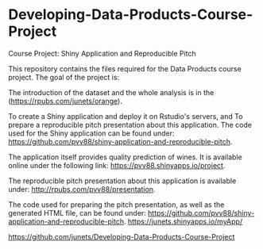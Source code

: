 # Developing-Data-Products-Course-Project
Course Project: Shiny Application and Reproducible Pitch

This repository contains the files required for the Data Products course project. The goal of the project is:

The introduction of the dataset and the whole analysis is in the <presestation>(https://rpubs.com/junets/orange).



To create a Shiny application and deploy it on Rstudio's servers, and
To prepare a reproducible pitch presentation about this application.
The code used for the Shiny application can be found under: https://github.com/pvv88/shiny-application-and-reproducible-pitch.

The application itself provides quality prediction of wines. It is available online under the following link: https://pvv88.shinyapps.io/project.

The reproducible pitch presentation about this application is available under: http://rpubs.com/pvv88/presentation.

The code used for preparing the pitch presentation, as well as the generated HTML file, can be found under: https://github.com/pvv88/shiny-application-and-reproducible-pitch.
https://junets.shinyapps.io/myApp/


https://github.com/junets/Developing-Data-Products-Course-Project

